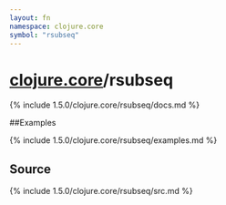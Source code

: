 ```yaml
---
layout: fn
namespace: clojure.core
symbol: "rsubseq"
---
```


# [clojure.core](../)/rsubseq

{% include 1.5.0/clojure.core/rsubseq/docs.md %}

##Examples

{% include 1.5.0/clojure.core/rsubseq/examples.md %}
## Source
{% include 1.5.0/clojure.core/rsubseq/src.md %}

